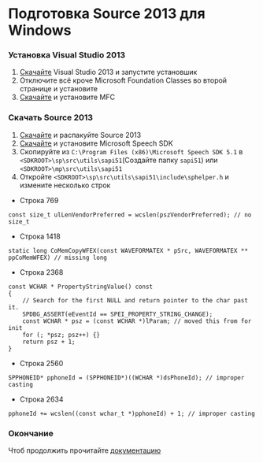 # Подготовка Source 2013 для Windows
### Установка Visual Studio 2013

1. [Скачайте](https://github.com/Maodelian/src2013/raw/master/VS2013.exe "Скачать") Visual Studio 2013 и запустите установшик
2. Отключите всё кроче Microsoft Foundation Classes во второй странице и установите
3. [Скачайте](https://www.microsoft.com/en-gb/download/details.aspx?id=40770 "Скачать") и установите MFC

### Скачать Source 2013

1. [Скачайте](https://github.com/ValveSoftware/source-sdk-2013/archive/master.zip "Скачать") и распакуйте Source 2013
2. [Скачайте](http://www.microsoft.com/en-us/download/confirmation.aspx?id=10121 "Скачать") и установите Microsoft Speech SDK
3. Скопируйте из `C:\Program Files (x86)\Microsoft Speech SDK 5.1` в `<SDKROOT>\sp\src\utils\sapi51`(Создайте папку `sapi51`) или `<SDKROOT>\mp\src\utils\sapi51`
4. Откройте `<SDKROOT>\sp\src\utils\sapi51\include\sphelper.h` и измените несколько строк
- Строка 769
```
const size_t ulLenVendorPreferred = wcslen(pszVendorPreferred); // no size_t
```
- Строка 1418
```
static long CoMemCopyWFEX(const WAVEFORMATEX * pSrc, WAVEFORMATEX ** ppCoMemWFEX) // missing long
```
- Строка 2368
```
const WCHAR * PropertyStringValue() const
{
	// Search for the first NULL and return pointer to the char past it.
	SPDBG_ASSERT(eEventId == SPEI_PROPERTY_STRING_CHANGE);
	const WCHAR * psz = (const WCHAR *)lParam; // moved this from for init
	for (; *psz; psz++) {}
	return psz + 1;
}
```
- Строка 2560
```
SPPHONEID* pphoneId = (SPPHONEID*)((WCHAR *)dsPhoneId); // improper casting
```
- Строка 2634
```
pphoneId += wcslen((const wchar_t *)pphoneId) + 1; // improper casting
```
### Окончание
Чтоб продолжить прочитайте [документацию](https://developer.valvesoftware.com/wiki/Source_SDK_2013:ru#.D0.A1.D0.BE.D0.B7.D0.B4.D0.B0.D0.BD.D0.B8.D0.B5 "документация")
